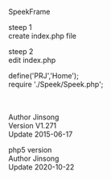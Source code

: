 SpeekFrame 

steep 1 <br>
create index.php file <br>

steep 2 <br>
edit index.php <br>

define('PRJ','Home'); <br>
require './Speek/Speek.php'; <br><br><br>

 Author Jinsong <br>
 Version V1.271 <br>
 Update 2015-06-17 

php5  version <br>
Author Jinsong <br>
Update 2020-10-22 <br>

